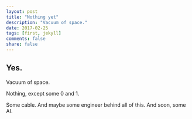 ```yaml
---
layout: post
title: "Nothing yet"
description: "Vacuum of space."
date: 2017-02-25
tags: [first, jekyll]
comments: false
share: false
---
```



## Yes.

Vacuum of space. 

Nothing, except some 0 and 1.

Some cable. 
And maybe some engineer behind all of this. And soon, some AI.
